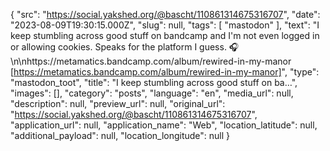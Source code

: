 {
  "src": "https://social.yakshed.org/@bascht/110861314675316707",
  "date": "2023-08-09T19:30:15.000Z",
  "slug": null,
  "tags": [
    "mastodon"
  ],
  "text": "I keep stumbling across good stuff on bandcamp and I'm not even logged in or allowing cookies. Speaks for the platform I guess. 🎧 \n\nhttps://metamatics.bandcamp.com/album/rewired-in-my-manor [https://metamatics.bandcamp.com/album/rewired-in-my-manor]",
  "type": "mastodon_toot",
  "title": "I keep stumbling across good stuff on ba…",
  "images": [],
  "category": "posts",
  "language": "en",
  "media_url": null,
  "description": null,
  "preview_url": null,
  "original_url": "https://social.yakshed.org/@bascht/110861314675316707",
  "application_url": null,
  "application_name": "Web",
  "location_latitude": null,
  "additional_payload": null,
  "location_longitude": null
}